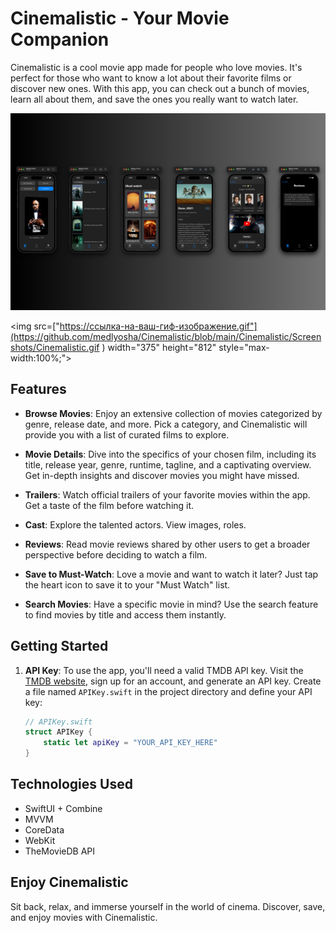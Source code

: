 # Cinemalistic - Your Movie Companion

Cinemalistic is a cool movie app made for people who love movies. It's perfect for those who want to know a lot about their favorite films or discover new ones. With this app, you can check out a bunch of movies, learn all about them, and save the ones you really want to watch later.

![Cinemalistic Layout](https://github.com/medlyosha/Cinemalistic/raw/main/Cinemalistic/Screenshots/Layout.png)

<img src=["https://ссылка-на-ваш-гиф-изображение.gif"](https://github.com/medlyosha/Cinemalistic/blob/main/Cinemalistic/Screenshots/Cinemalistic.gif
) width="375" height="812" style="max-width:100%;">

## Features

- **Browse Movies**: Enjoy an extensive collection of movies categorized by genre, release date, and more. Pick a category, and Cinemalistic will provide you with a list of curated films to explore.

- **Movie Details**: Dive into the specifics of your chosen film, including its title, release year, genre, runtime, tagline, and a captivating overview. Get in-depth insights and discover movies you might have missed.

- **Trailers**: Watch official trailers of your favorite movies within the app. Get a taste of the film before watching it.

- **Cast**: Explore the talented actors. View images, roles.

- **Reviews**: Read movie reviews shared by other users to get a broader perspective before deciding to watch a film.

- **Save to Must-Watch**: Love a movie and want to watch it later? Just tap the heart icon to save it to your "Must Watch" list.

- **Search Movies**: Have a specific movie in mind? Use the search feature to find movies by title and access them instantly.

## Getting Started

1. **API Key**: To use the app, you'll need a valid TMDB API key. Visit the [TMDB website](https://www.themoviedb.org/documentation/api), sign up for an account, and generate an API key. Create a file named `APIKey.swift` in the project directory and define your API key:

   ```swift
   // APIKey.swift
   struct APIKey {
       static let apiKey = "YOUR_API_KEY_HERE"
   }
   
## Technologies Used
- SwiftUI + Combine
- MVVM
- CoreData
- WebKit
- TheMovieDB API

## Enjoy Cinemalistic
Sit back, relax, and immerse yourself in the world of cinema. Discover, save, and enjoy movies with Cinemalistic.
